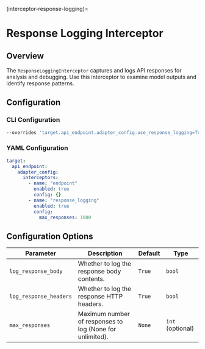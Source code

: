 (interceptor-response-logging)=
# Response Logging Interceptor

## Overview

The `ResponseLoggingInterceptor` captures and logs API responses for analysis and debugging. Use this interceptor to examine model outputs and identify response patterns.


## Configuration

### CLI Configuration

```bash
--overrides 'target.api_endpoint.adapter_config.use_response_logging=True,target.api_endpoint.adapter_config.max_saved_responses=1000'
```

### YAML Configuration


```yaml
target:
  api_endpoint:
    adapter_config:
      interceptors:
        - name: "endpoint"
          enabled: true
          config: {}
        - name: "response_logging"
          enabled: true
          config:
            max_responses: 1000
```

## Configuration Options

| Parameter           | Description                                                  | Default   | Type          |
|---------------------|--------------------------------------------------------------|-----------|---------------|
| `log_response_body`   | Whether to log the response body contents.                 | `True`    | `bool`        |
| `log_response_headers`| Whether to log the response HTTP headers.                  | `True`    | `bool`        |
| `max_responses`       | Maximum number of responses to log (None for unlimited).   | `None`    | `int` (optional)|